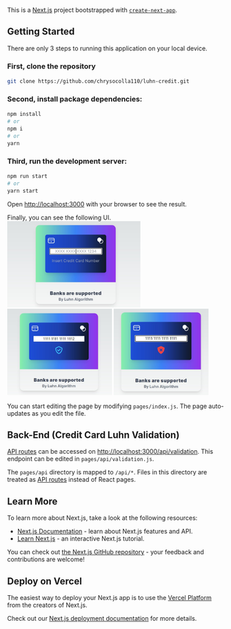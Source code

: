 This is a [Next.js](https://nextjs.org/) project bootstrapped with [`create-next-app`](https://github.com/vercel/next.js/tree/canary/packages/create-next-app).

## Getting Started

There are only 3 steps to running this application on your local device.

### First, clone the repository

```bash
git clone https://github.com/chrysocolla110/luhn-credit.git
```

### Second, install package dependencies:
```bash
npm install
# or
npm i
# or
yarn

```

### Third, run the development server:

```bash
npm run start
# or
yarn start
```


Open [http://localhost:3000](http://localhost:3000) with your browser to see the result.

Finally, you can see the following UI.
<br/>
<img src="./src/utils/Screenshot_1.jpg" alt="Credit Card Checking Form" style="height:200px;"/>
<img src="./src/utils/Screenshot_success.jpg" alt="Credit Card Checking Form-Success" style="height:200px;"/>
<img src="./src/utils/Screenshot_failed.jpg" alt="Credit Card Checking Form-Fail" style="height:200px;"/>

You can start editing the page by modifying `pages/index.js`. The page auto-updates as you edit the file.

## Back-End (Credit Card Luhn Validation)

[API routes](https://nextjs.org/docs/api-routes/introduction) can be accessed on [http://localhost:3000/api/validation](http://localhost:3000/api/validation). 
This endpoint can be edited in `pages/api/validation.js`.

The `pages/api` directory is mapped to `/api/*`. Files in this directory are treated as [API routes](https://nextjs.org/docs/api-routes/introduction) instead of React pages.


## Learn More

To learn more about Next.js, take a look at the following resources:

- [Next.js Documentation](https://nextjs.org/docs) - learn about Next.js features and API.
- [Learn Next.js](https://nextjs.org/learn) - an interactive Next.js tutorial.

You can check out [the Next.js GitHub repository](https://github.com/vercel/next.js/) - your feedback and contributions are welcome!

## Deploy on Vercel

The easiest way to deploy your Next.js app is to use the [Vercel Platform](https://vercel.com/new?utm_medium=default-template&filter=next.js&utm_source=create-next-app&utm_campaign=create-next-app-readme) from the creators of Next.js.

Check out our [Next.js deployment documentation](https://nextjs.org/docs/deployment) for more details.
